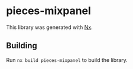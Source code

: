# pieces-mixpanel

This library was generated with [Nx](https://nx.dev).

## Building

Run `nx build pieces-mixpanel` to build the library.
